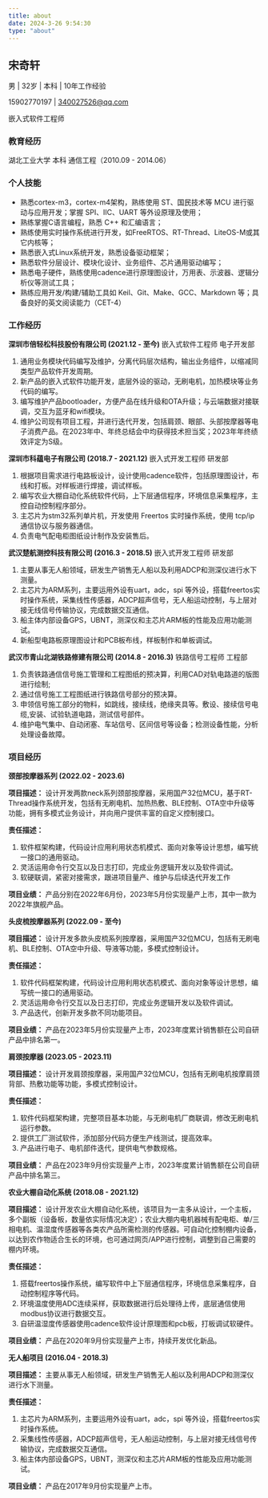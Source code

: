 ```yaml
---
title: about
date: 2024-3-26 9:54:30
type: "about" 
---
```



## 宋奇轩

男 | 32岁 | 本科 | 10年工作经验

15902770197 | 340027526@qq.com

嵌入式软件工程师

### 教育经历

湖北工业大学 本科 通信工程（2010.09 - 2014.06）

### 个人技能

- 熟悉cortex-m3，cortex-m4架构，熟练使用 ST、国民技术等 MCU 进行驱动与应用开发；掌握 SPI、IIC、UART 等外设原理及使用；
- 熟练掌握C语言编程，熟悉 C++ 和汇编语言；
- 熟练使用实时操作系统进行开发，如FreeRTOS、RT-Thread、LiteOS-M或其它内核等；
- 熟悉嵌入式Linux系统开发，熟悉设备驱动框架；
- 熟悉软件分层设计、模块化设计、业务组件、芯片通用驱动编写；
- 熟悉电子硬件，熟练使用cadence进行原理图设计，万用表、示波器、逻辑分析仪等测试工具；
- 熟练应用开发/构建/辅助工具如 Keil、Git、Make、GCC、Markdown 等；具备良好的英文阅读能力（CET-4）

### 工作经历
**深圳市倍轻松科技股份有限公司 (2021.12 - 至今)** 
    嵌入式软件工程师 电子开发部<br>

1. 通用业务模块代码编写及维护，分离代码层次结构，输出业务组件，以缩减同类型产品软件开发周期。
2. 新产品的嵌入式软件功能开发，底层外设的驱动，无刷电机，加热模块等业务代码的编写。
3. 编写维护产品bootloader，方便产品在线升级和OTA升级；与云端数据对接联调，交互为蓝牙和wifi模块。
4. 维护公司现有项目工程，并进行迭代开发，包括肩颈、眼部、头部按摩器等电子消费产品。在2023年中、年终总结会中均获得技术担当奖；2023年年终绩效评定为S级。

**深圳市科蕴电子有限公司 (2018.7 - 2021.12)** 
    嵌入式开发工程师 研发部<br>

1. 根据项目需求进行电路板设计，设计使用cadence软件，包括原理图设计，布线和打板。对样板进行焊接，调试样板。
2. 编写农业大棚自动化系统软件代码，上下层通信程序，环境信息采集程序，主控自动控制程序部分。
3. 主芯片为stm32系列单片机，开发使用 Freertos 实时操作系统，使用 tcp/ip 通信协议与服务器通信。
4. 负责电气配电柜图纸设计制作及安装售后。

**武汉楚航测控科技有限公司 (2016.3 - 2018.5)** 
    嵌入式开发工程师 研发部<br>

1. 主要从事无人船领域，研发生产销售无人船以及利用ADCP和测深仪进行水下测量。
2. 主芯片为ARM系列，主要运用外设有uart，adc，spi 等外设，搭载freertos实时操作系统，采集线性传感器，ADCP超声信号，无人船运动控制，与上层对接无线信号传输协议，完成数据交互通信。
3. 船主体内部设备GPS，UBNT，测深仪和主芯片ARM板的性能及应用功能测试。
4. 新船型电路板原理图设计和PCB板布线，样板制作和单板调试。

**武汉市青山北湖铁路修建有限公司 (2014.8 - 2016.3)** 
    铁路信号工程师 工程部<br>

1. 负责铁路通信信号施工管理和工程图纸的预决算，利用CAD对轨电路道的版图进行绘制;
2. 通过信号施工工程图纸进行铁路信号部分的预决算。
3. 申领信号施工部分的物料，如跳线，接续线，绝缘夹具等。敷设、接续信号电缆,安装、试验轨道电路，测试信号部件。
4. 维护电气集中、自动闭塞、车站信号、区间信号等设备；检测设备性能，分析处理设备故障。

### 项目经历

**颈部按摩器系列 (2022.02 - 2023.6)**

**项目描述：**
  设计开发两款neck系列颈部按摩器，采用国产32位MCU，基于RT-Thread操作系统开发，包括有无刷电机、加热热敷、BLE控制、OTA空中升级等功能，拥有多模式业务设计，并向用户提供丰富的自定义控制接口。

**责任描述：**
1. 软件框架构建，代码设计应用利用状态机模式、面向对象等设计思想，编写统一接口的通用驱动。
2. 灵活运用命令行交互以及日志打印，完成业务逻辑开发以及软件调试。
3. 软硬联调，紧密对接需求，跟进项目量产、维护与后续迭代开发工作

**项目业绩：**
产品分别在2022年6月份，2023年5月份实现量产上市，其中一款为2022年旗舰产品。

**头皮梳按摩器系列 (2022.09 - 至今)**

**项目描述：**
  设计开发多款头皮梳系列按摩器，采用国产32位MCU，包括有无刷电机、BLE控制、OTA空中升级、导液等功能，多模式控制设计。

**责任描述：**
1. 软件代码框架构建，代码设计应用利用状态机模式、面向对象等设计思想，编写统一接口的通用驱动。
2. 灵活运用命令行交互以及日志打印，完成业务逻辑开发以及软件调试。
3. 产品迭代，创新开发多款不同功能项目。

**项目业绩：**
产品在2023年5月份实现量产上市，2023年度累计销售额在公司自研产品中排名第一。

**肩颈按摩器 (2023.05 - 2023.11)**

**项目描述：**
  设计开发肩颈按摩器，采用国产32位MCU，包括有无刷电机按摩肩颈背部、热敷功能等功能，多模式控制设计。

**责任描述：**
1. 软件代码框架构建，完整项目基本功能，与无刷电机厂商联调，修改无刷电机运行参数。
2. 提供工厂测试软件，添加部分代码方便生产线测试，提高效率。
3. 产品进行电子、电机部件迭代，提供电气参数规格。

**项目业绩：**
产品在2023年9月份实现量产上市，2023年度累计销售额在公司自研产品中排名第三。

**农业大棚自动化系统 (2018.08 - 2021.12)**

**项目描述：**
  设计开发农业大棚自动化系统，该项目为一主多从设计，一个主板，多个副板（设备板，数量依实际情况决定）；农业大棚内电机器械有配电柜、单/三相电机、温湿度传感器等各类农产品所需检测的传感器。可自动化控制棚内设备，以达到农作物适合生长的环境，也可通过网页/APP进行控制，调整到自己需要的棚内环境。

**责任描述：**
1. 搭载freertos操作系统，编写软件中上下层通信程序，环境信息采集程序，自动控制程序等代码。
2. 环境温度使用ADC连续采样，获取数据进行后处理待上传，底层通信使用modbus协议进行数据交互。
3. 自研温湿度传感器使用cadence软件设计原理图和pcb板，打板调试软硬件。

**项目业绩：**
产品在2020年9月份实现量产上市，持续开发优化新品。

**无人船项目 (2016.04 - 2018.3)**

**项目描述：**
  主要从事无人船领域，研发生产销售无人船以及利用ADCP和测深仪进行水下测量。

**责任描述：**
1. 主芯片为ARM系列，主要运用外设有uart，adc，spi 等外设，搭载freertos实时操作系统。
2. 采集线性传感器，ADCP超声信号，无人船运动控制，与上层对接无线信号传输协议，完成数据交互通信。
3. 船主体内部设备GPS，UBNT，测深仪和主芯片ARM板的性能及应用功能测试。

**项目业绩：**
产品在2017年9月份实现量产上市。

